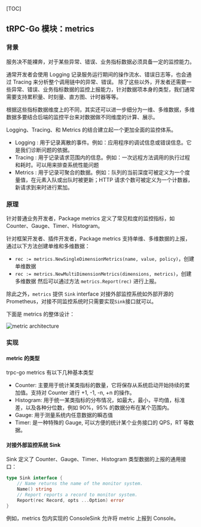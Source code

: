 [TOC]

## tRPC-Go 模块：metrics

### 背景

服务决不能裸奔，对于某些异常、错误、业务指标数据必须具备一定的监控能力。

通常开发者会使用 Logging 记录服务运行期间的操作流水、错误日志等，也会通过 Tracing 来分析整个调用链中的异常、错误。
除了这些以外，开发者还需要一些异常、错误、业务指标数据的监控上报能力，针对数据项本身的类型，我们通常需要支持累积量、时刻量、直方图、计时器等等。

根据这些指标数据维度上的不同，其实还可以进一步细分为一维、多维数据，多维数据多要结合后端的监控平台来对数据做不同维度的计算、展示。

Logging、Tracing、和 Metrics 的结合建立起一个更加全面的监控体系。
- Logging : 用于记录离散的事件。例如：应用程序的调试信息或错误信息。它是我们诊断问题的依据。
- Tracing : 用于记录请求范围内的信息。例如：一次远程方法调用的执行过程和耗时。可以用来排查系统性能问题
- Metrics : 用于记录可聚合的数据。例如：队列的当前深度可被定义为一个度量值，在元素入队或出队时被更新；HTTP 请求个数可被定义为一个计数器，新请求到来时进行累加。

### 原理

针对普通业务开发者，Package metrics 定义了常见粒度的监控指标，如 Counter、Gauge、Timer、Histogram。

针对框架开发者、插件开发者，Package metrics 支持单维、多维数据的上报，通过以下方法创建单维和多维数据：
- `rec := metrics.NewSingleDimensionMetrics(name, value, policy)`，创建单维数据
- `rec := metrics.NewMultiDimensionMetrics(dimensions, metrics)`，创建多维数据
  然后可以通过方法 `metrics.Report(rec)` 进行上报。

除此之外，`metrics` 提供 `Sink` interface 对接外部监控系统如外部开源的 Prometheus，对接不同监控系统时只需要实现`Sink`接口就可以。

下面是 metrics 的整体设计：

![metric architecture](/.resources/developer_guide/module_design/metrics/metric_architecture.png)


### 实现

#### metric 的类型

trpc-go metrics 有以下几种基本类型
- Counter: 主要用于统计某类指标的数量，它将保存从系统启动开始持续的累加值。支持对 Counter 进行 +1, -1, -n, +n 的操作。
- Histogram: 用于统一某类指标的分布情况，如最大，最小，平均值，标准差，以及各种分位数，例如 90%，95% 的数据分布在某个范围内。
- Gauge: 用于测量系统内任意数据的瞬态值
- Timer: 是一种特殊的 Gauge, 可以方便的统计某个业务接口的 QPS，RT 等数据。

#### 对接外部监控系统 Sink

Sink 定义了 Counter、Gauge、Timer、Histogram 类型数据的上报的通用接口：
```go
type Sink interface {
	// Name returns the name of the monitor system.
	Name() string
	// Report reports a record to monitor system.
	Report(rec Record, opts ...Option) error
}
```

例如，metrics 包内实现的 ConsoleSink 允许将 metric 上报到 Console。